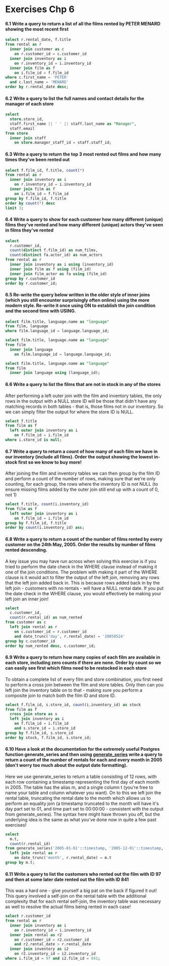 # Exercises Chp 6

#### 6.1 Write a query to return a list of all the films rented by PETER MENARD showing the most recent first

```sql
select r.rental_date, f.title
from rental as r
  inner join customer as c
    on r.customer_id = c.customer_id
  inner join inventory as i
    on r.inventory_id = i.inventory_id
  inner join film as f
    on i.film_id = f.film_id
where c.first_name = 'PETER'
  and c.last_name = 'MENARD'
order by r.rental_date desc;
```

#### 6.2 Write a query to list the full names and contact details for the manager of each store

```sql
select
  store.store_id,
  staff.first_name || ' ' || staff.last_name as "Manager",
  staff.email
from store
  inner join staff
    on store.manager_staff_id = staff.staff_id;
```

#### 6.3 Write a query to return the top 3 most rented out films and how many times they've been rented out

```sql
select f.film_id, f.title, count(*)
from rental as r
  inner join inventory as i
    on r.inventory_id = i.inventory_id
  inner join film as f
    on i.film_id = f.film_id
group by f.film_id, f.title
order by count(*) desc
limit 3;
```

#### 6.4 Write a query to show for each customer how many different (unique) films they've rented and how many different (unique) actors they've seen in films they've rented

```sql
select
  r.customer_id,
  count(distinct f.film_id) as num_films,
  count(distinct fa.actor_id) as num_actors
from rental as r
  inner join inventory as i using (inventory_id)
  inner join film as f using (film_id)
  inner join film_actor as fa using (film_id)
group by r.customer_id
order by r.customer_id;
```

#### 6.5 Re-write the query below written in the older style of inner joins (which you still encounter surprisingly often online) using the more modern style. Re-write it once using ON to establish the join condition and the second time with USING.

```sql
select film.title, language.name as "language"
from film, language
where film.language_id = language.language_id;

select film.title, language.name as "language"
from film
  inner join language
    on film.language_id = language.language_id;

select film.title, language.name as "language"
from film
  inner join language using (language_id);
```

#### 6.6 Write a query to list the films that are not in stock in any of the stores

After performing a left outer join with the film and inventory tables, the only rows in the output with a NULL store ID will be those that didn't have any matching records in both tables - that is, those films not in our inventory. So we can simply filter the output for where the store ID is NULL. 

```sql
select f.title
from film as f
  left outer join inventory as i
    on f.film_id = i.film_id
where i.store_id is null;
```

#### 6.7 Write a query to return a count of how many of each film we have in our inventory (include all films). Order the output showing the lowest in-stock first so we know to buy more!

After joining the film and inventory tables we can then group by the film ID and perform a count of the number of rows, making sure that we're only counting, for each group, the rows where the inventory ID is not NULL (to ensure missing films added by the outer join still end up with a count of 0, not 1) 

```sql
select f.title, count(i.inventory_id)
from film as f
  left outer join inventory as i
    on f.film_id = i.film_id
group by f.film_id, f.title
order by count(i.inventory_id) asc;
```

#### 6.8 Write a query to return a count of the number of films rented by every customer on the 24th May, 2005. Order the results by number of films rented descending.

A key issue you may have run across when solving this exercise is if you tried to perform the date check in the WHERE clause instead of making it one of the join conditions. The problem with making it part of the WHERE clause is it would act to filter the output of the left join, removing any rows that the left join added back in. This is because rows added back in by the left join - customers with no rentals - will have a NULL rental date. If you put the date check in the WHERE clause, you would effectively be making your left join an inner join! 

```sql
select
  c.customer_id,
  count(r.rental_id) as num_rented
from customer as c
  left join rental as r
    on c.customer_id = r.customer_id
    and date_trunc('day', r.rental_date) = '20050524'
group by c.customer_id
order by num_rented desc, c.customer_id;
```

#### 6.9 Write a query to return how many copies of each film are available in each store, including zero counts if there are none. Order by count so we can easily see first which films need to be restocked in each store

To obtain a complete list of every film and store combination, you first need to perform a cross join between the film and store tables. Only then can you left join the inventory table on to that - making sure you perform a composite join to match both the film ID and store ID. 

```sql
select f.film_id, s.store_id, count(i.inventory_id) as stock
from film as f
  cross join store as s
  left join inventory as i
    on f.film_id = i.film_id
    and s.store_id = i.store_id
group by f.film_id, s.store_id
order by stock, f.film_id, s.store_id;
```

#### 6.10 Have a look at the documentation for the extremely useful Postgres function generate_series and then using [generate_series](https://www.postgresql.org/docs/current/functions-srf.html) write a query to return a count of the number of rentals for each and every month in 2005 (don't worry too much about the output date formatting).

Here we use generate_series to return a table consisting of 12 rows, with each row containing a timestamp representing the first day of each month in 2005. The table has the alias m, and a single column t (you're free to name your table and column whatever you want). On to this we left join the rental table, truncating the rental date to the month which allows us to perform an equality join (a timestamp truncated to the month will have it's day part set to 01, and time part set to 00:00:00 - consistent with the output from generate_series). The syntax here might have thrown you off, but the underlying idea is the same as what you've done now in quite a few past exercises! 

```sql
select
  m.t,
  count(r.rental_id)
from generate_series('2005-01-01'::timestamp, '2005-12-01'::timestamp, '1 month') as m(t)
  left join rental as r
    on date_trunc('month', r.rental_date) = m.t
group by m.t;
```

#### 6.11 Write a query to list the customers who rented out the film with ID 97 and then at some later date rented out the film with ID 841

This was a hard one - give yourself a big pat on the back if figured it out! This query involved a self-join on the rental table with the additional complexity that for each rental self-join, the inventory table was necessary as well to resolve the actual films being rented in each case! 

```sql
select r.customer_id
from rental as r
  inner join inventory as i
    on r.inventory_id = i.inventory_id
  inner join rental as r2
    on r.customer_id = r2.customer_id
    and r2.rental_date > r.rental_date
  inner join inventory as i2
    on r2.inventory_id = i2.inventory_id
where i.film_id = 97 and i2.film_id = 841;
```
